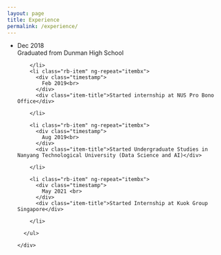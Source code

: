 ```yaml
---
layout: page
title: Experience
permalink: /experience/
---
```

<head>
<link rel=“stylesheet” type=“text/css” href=“experiencestyle.css” />
</head>

<div class="container">


  <div class="rightbox">
    <div class="rb-container">
      <ul class="rb">
        <li class="rb-item" ng-repeat="itembx">
          <div class="timestamp">
            Dec 2018<br>
          </div>
          <div class="item-title">Graduated from Dunman High School</div>

        </li>
        <li class="rb-item" ng-repeat="itembx">
          <div class="timestamp">
            Feb 2019<br>
          </div>
          <div class="item-title">Started internship at NUS Pro Bono Office</div>

        </li>

        <li class="rb-item" ng-repeat="itembx">
          <div class="timestamp">
            Aug 2019<br>
          </div>
          <div class="item-title">Started Undergraduate Studies in Nanyang Technological University (Data Science and AI)</div>

        </li>

        <li class="rb-item" ng-repeat="itembx">
          <div class="timestamp">
            May 2021 <br>
          </div>
          <div class="item-title">Started Internship at Kuok Group Singapore</div>

        </li>

      </ul>

    </div>
  </div>
</div>